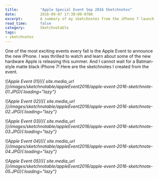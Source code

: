 ```yaml
---
title:          "Apple Special Event Sep 2016 Sketchnotes"
date:           2016-09-07 17:30:00-0700
excerpt:        A summary of my sketchnotes from the iPhone 7 launch
read_time:      false
category:       Sketchnotable
tags:
- sketchnotes
---
```


One of the most exciting events every fall is the Apple Event to announce the new iPhone. I was thrilled to watch and learn about some of the new hardware Apple is releasing this summer. And I cannot wait for a Batman-style matte black iPhone 7! Here are the sketchnotes I created from the event.

_![Apple Event 01]({{ site.media_url }}/images/sketchnotable/appleEvent2016/apple-event-2016-sketchnote-01.JPG){:loading="lazy"}_

_![Apple Event 02]({{ site.media_url }}/images/sketchnotable/appleEvent2016/apple-event-2016-sketchnote-02.JPG){:loading="lazy"}_

_![Apple Event 03]({{ site.media_url }}/images/sketchnotable/appleEvent2016/apple-event-2016-sketchnote-03.JPG){:loading="lazy"}_

_![Apple Event 04]({{ site.media_url }}/images/sketchnotable/appleEvent2016/apple-event-2016-sketchnote-04.JPG){:loading="lazy"}_

_![Apple Event 05]({{ site.media_url }}/images/sketchnotable/appleEvent2016/apple-event-2016-sketchnote-05.JPG){:loading="lazy"}_

